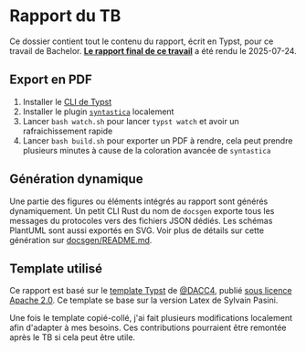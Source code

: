 # Rapport du TB
Ce dossier contient tout le contenu du rapport, écrit en Typst, pour ce travail de Bachelor.
[**Le rapport final de ce travail**](rapport-final-tb-plx.pdf) a été rendu le 2025-07-24.

## Export en PDF

1. Installer le [CLI de Typst](https://github.com/typst/typst)
1. Installer le plugin [`syntastica`](https://github.com/RubixDev/syntastica-typst) localement
1. Lancer `bash watch.sh` pour lancer `typst watch` et avoir un rafraichissement rapide
1. Lancer `bash build.sh` pour exporter un PDF à rendre, cela peut prendre plusieurs minutes à cause de la coloration avancée de `syntastica`

## Génération dynamique

Une partie des figures ou éléments intégrés au rapport sont générés dynamiquement. Un petit CLI Rust du nom de `docsgen` exporte tous les messages du protocoles vers des fichiers JSON dédiés. Les schémas PlantUML sont aussi exportés en SVG. Voir plus de détails sur cette génération sur [docsgen/README.md](docsgen/README.md).

## Template utilisé

Ce rapport est basé sur le [template Typst](https://github.com/DACC4/HEIG-VD-typst-template-for-TB) de [@DACC4](https://github.com/DACC4), publié [sous licence Apache 2.0](https://github.com/DACC4/HEIG-VD-typst-template-for-TB/blob/main/LICENSE). Ce template se base sur la version Latex de Sylvain Pasini.

Une fois le template copié-collé, j'ai fait plusieurs modifications localement afin d'adapter à mes besoins. Ces contributions pourraient être remontée après le TB si cela peut être utile.

